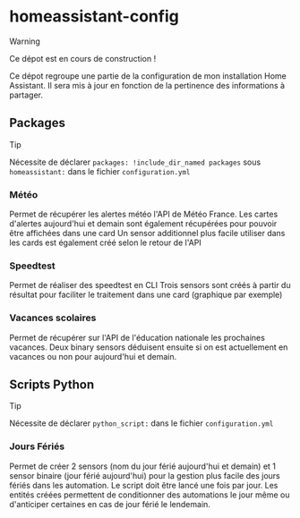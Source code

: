# homeassistant-config
> [!WARNING]
> Ce dépot est en cours de construction !
> 
Ce dépot regroupe une partie de la configuration de mon installation Home Assistant.
Il sera mis à jour en fonction de la pertinence des informations à partager.

## Packages
> [!TIP]
> Nécessite de déclarer `packages: !include_dir_named packages` sous `homeassistant:` dans le fichier `configuration.yml`

### Météo
Permet de récupérer les alertes météo l'API de Météo France. 
Les cartes d'alertes aujourd'hui et demain sont également récupérées pour pouvoir être affichées dans une card
Un sensor additionnel plus facile utiliser dans les cards est également créé selon le retour de l'API 

### Speedtest
Permet de réaliser des speedtest en CLI 
Trois sensors sont créés à partir du résultat pour faciliter le traitement dans une card (graphique par exemple)

### Vacances scolaires
Permet de récupérer sur l'API de l'éducation nationale les prochaines vacances. 
Deux binary sensors déduisent ensuite si on est actuellement en vacances ou non pour aujourd'hui et demain.

## Scripts Python
> [!TIP]
> Nécessite de déclarer `python_script:` dans le fichier `configuration.yml`

### Jours Fériés
Permet de créer 2 sensors (nom du jour férié aujourd'hui et demain) et 1 sensor binaire (jour férié aujourd'hui) pour la gestion plus facile des jours fériés dans les automation.
Le script doit être lancé une fois par jour. Les entités créées permettent de conditionner des automations le jour même ou d'anticiper certaines en cas de jour férié le lendemain.
